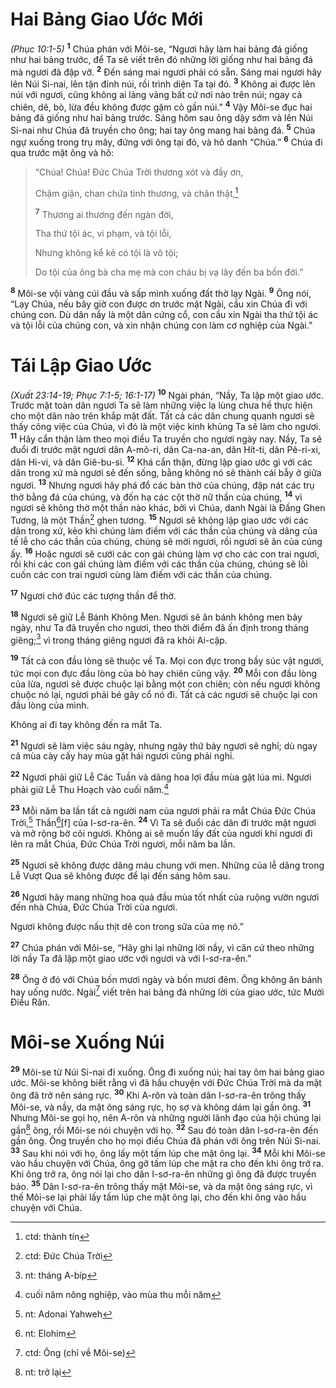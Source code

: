 # Hai Bảng Giao Ước Mới
*(Phục 10:1-5)*
<sup><b>1</b></sup> Chúa phán với Môi-se, “Ngươi hãy làm hai bảng đá giống như hai bảng trước, để Ta sẽ viết trên đó những lời giống như hai bảng đá mà ngươi đã đập vỡ. <sup><b>2</b></sup> Ðến sáng mai ngươi phải có sẵn. Sáng mai ngươi hãy lên Núi Si-nai, lên tận đỉnh núi, rồi trình diện Ta tại đó. <sup><b>3</b></sup> Không ai được lên núi với ngươi, cũng không ai lảng vảng bất cứ nơi nào trên núi; ngay cả chiên, dê, bò, lừa đều không được gặm cỏ gần núi.” <sup><b>4</b></sup> Vậy Môi-se đục hai bảng đá giống như hai bảng trước. Sáng hôm sau ông dậy sớm và lên Núi Si-nai như Chúa đã truyền cho ông; hai tay ông mang hai bảng đá. <sup><b>5</b></sup> Chúa ngự xuống trong trụ mây, đứng với ông tại đó, và hô danh “Chúa.” <sup><b>6</b></sup> Chúa đi qua trước mặt ông và hô:


> “Chúa! Chúa! Ðức Chúa Trời thương xót và đầy ơn,
> 
> Chậm giận, chan chứa tình thương, và chân thật,[^1]
> 
> <sup><b>7</b></sup> Thương ai thương đến ngàn đời,
> 
> Tha thứ tội ác, vi phạm, và tội lỗi,
> 
> Nhưng không kể kẻ có tội là vô tội;
> 
> Do tội của ông bà cha mẹ mà con cháu bị vạ lây đến ba bốn đời.”
>

<sup><b>8</b></sup> Môi-se vội vàng cúi đầu và sấp mình xuống đất thờ lạy Ngài. <sup><b>9</b></sup> Ông nói, “Lạy Chúa, nếu bây giờ con được ơn trước mặt Ngài, cầu xin Chúa đi với chúng con. Dù dân nầy là một dân cứng cổ, con cầu xin Ngài tha thứ tội ác và tội lỗi của chúng con, và xin nhận chúng con làm cơ nghiệp của Ngài.”

# Tái Lập Giao Ước
*(Xuất 23:14-19; Phục 7:1-5; 16:1-17)*
<sup><b>10</b></sup> Ngài phán, “Nầy, Ta lập một giao ước. Trước mặt toàn dân ngươi Ta sẽ làm những việc lạ lùng chưa hề thực hiện cho một dân nào trên khắp mặt đất. Tất cả các dân chung quanh ngươi sẽ thấy công việc của Chúa, vì đó là một việc kinh khủng Ta sẽ làm cho ngươi. <sup><b>11</b></sup> Hãy cẩn thận làm theo mọi điều Ta truyền cho ngươi ngày nay. Nầy, Ta sẽ đuổi đi trước mặt ngươi dân A-mô-ri, dân Ca-na-an, dân Hít-ti, dân Pê-ri-xi, dân Hi-vi, và dân Giê-bu-si. <sup><b>12</b></sup> Khá cẩn thận, đừng lập giao ước gì với các dân trong xứ mà ngươi sẽ đến sống, bằng không nó sẽ thành cái bẫy ở giữa ngươi. <sup><b>13</b></sup> Nhưng ngươi hãy phá đổ các bàn thờ của chúng, đập nát các trụ thờ bằng đá của chúng, và đốn hạ các cột thờ nữ thần của chúng, <sup><b>14</b></sup> vì ngươi sẽ không thờ một thần nào khác, bởi vì Chúa, danh Ngài là Ðấng Ghen Tương, là một Thần[^2] ghen tương. <sup><b>15</b></sup> Ngươi sẽ không lập giao ước với các dân trong xứ, kẻo khi chúng làm điếm với các thần của chúng và dâng của tế lễ cho các thần của chúng, chúng sẽ mời ngươi, rồi ngươi sẽ ăn của cúng ấy. <sup><b>16</b></sup> Hoặc ngươi sẽ cưới các con gái chúng làm vợ cho các con trai ngươi, rồi khi các con gái chúng làm điếm với các thần của chúng, chúng sẽ lôi cuốn các con trai ngươi cùng làm điếm với các thần của chúng.

<sup><b>17</b></sup> Ngươi chớ đúc các tượng thần để thờ.

<sup><b>18</b></sup> Ngươi sẽ giữ Lễ Bánh Không Men. Ngươi sẽ ăn bánh không men bảy ngày, như Ta đã truyền cho ngươi, theo thời điểm đã ấn định trong tháng giêng;[^3] vì trong tháng giêng ngươi đã ra khỏi Ai-cập.

<sup><b>19</b></sup> Tất cả con đầu lòng sẽ thuộc về Ta. Mọi con đực trong bầy súc vật ngươi, tức mọi con đực đầu lòng của bò hay chiên cũng vậy. <sup><b>20</b></sup> Mỗi con đầu lòng của lừa, ngươi sẽ được chuộc lại bằng một con chiên; còn nếu ngươi không chuộc nó lại, ngươi phải bẻ gãy cổ nó đi. Tất cả các ngươi sẽ chuộc lại con đầu lòng của mình.

Không ai đi tay không đến ra mắt Ta.

<sup><b>21</b></sup> Ngươi sẽ làm việc sáu ngày, nhưng ngày thứ bảy ngươi sẽ nghỉ; dù ngay cả mùa cày cấy hay mùa gặt hái ngươi cũng phải nghỉ.

<sup><b>22</b></sup> Ngươi phải giữ Lễ Các Tuần và dâng hoa lợi đầu mùa gặt lúa mì. Ngươi phải giữ Lễ Thu Hoạch vào cuối năm.[^4]

<sup><b>23</b></sup> Mỗi năm ba lần tất cả người nam của ngươi phải ra mắt Chúa Ðức Chúa Trời,[^5] Thần[^6][f] của I-sơ-ra-ên. <sup><b>24</b></sup> Vì Ta sẽ đuổi các dân đi trước mặt ngươi và mở rộng bờ cõi ngươi. Không ai sẽ muốn lấy đất của ngươi khi ngươi đi lên ra mắt Chúa, Ðức Chúa Trời ngươi, mỗi năm ba lần.

<sup><b>25</b></sup> Ngươi sẽ không được dâng máu chung với men. Những của lễ dâng trong Lễ Vượt Qua sẽ không được để lại đến sáng hôm sau.

<sup><b>26</b></sup> Ngươi hãy mang những hoa quả đầu mùa tốt nhất của ruộng vườn ngươi đến nhà Chúa, Ðức Chúa Trời của ngươi.

Ngươi không được nấu thịt dê con trong sữa của mẹ nó.”

<sup><b>27</b></sup> Chúa phán với Môi-se, “Hãy ghi lại những lời nầy, vì căn cứ theo những lời nầy Ta đã lập một giao ước với ngươi và với I-sơ-ra-ên.”

<sup><b>28</b></sup> Ông ở đó với Chúa bốn mươi ngày và bốn mươi đêm. Ông không ăn bánh hay uống nước. Ngài[^7] viết trên hai bảng đá những lời của giao ước, tức Mười Ðiều Răn.

# Môi-se Xuống Núi
<sup><b>29</b></sup> Môi-se từ Núi Si-nai đi xuống. Ông đi xuống núi; hai tay ôm hai bảng giao ước. Môi-se không biết rằng vì đã hầu chuyện với Ðức Chúa Trời mà da mặt ông đã trở nên sáng rực. <sup><b>30</b></sup> Khi A-rôn và toàn dân I-sơ-ra-ên trông thấy Môi-se, và nầy, da mặt ông sáng rực, họ sợ và không dám lại gần ông. <sup><b>31</b></sup> Nhưng Môi-se gọi họ, nên A-rôn và những người lãnh đạo của hội chúng lại gần[^8] ông, rồi Môi-se nói chuyện với họ. <sup><b>32</b></sup> Sau đó toàn dân I-sơ-ra-ên đến gần ông. Ông truyền cho họ mọi điều Chúa đã phán với ông trên Núi Si-nai. <sup><b>33</b></sup> Sau khi nói với họ, ông lấy một tấm lúp che mặt ông lại. <sup><b>34</b></sup> Mỗi khi Môi-se vào hầu chuyện với Chúa, ông gỡ tấm lúp che mặt ra cho đến khi ông trở ra. Khi ông trở ra, ông nói lại cho dân I-sơ-ra-ên những gì ông đã được truyền bảo. <sup><b>35</b></sup> Dân I-sơ-ra-ên trông thấy mặt Môi-se, và da mặt ông sáng rực, vì thế Môi-se lại phải lấy tấm lúp che mặt ông lại, cho đến khi ông vào hầu chuyện với Chúa.

[^1]: ctd: thành tín
[^2]: ctd: Ðức Chúa Trời
[^3]: nt: tháng A-bíp
[^4]: cuối năm nông nghiệp, vào mùa thu mỗi năm
[^5]: nt: Adonai Yahweh
[^6]: nt: Elohim
[^7]: ctd: Ông (chỉ về Môi-se)
[^8]: nt: trở lại
